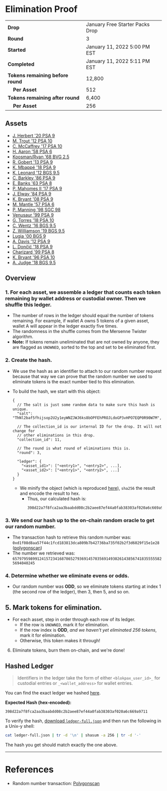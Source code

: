 # Elimination Proof

|||
|---|---|
| **Drop** | January Free Starter Packs Drop |
| **Round** | 3 |
| **Started** | January 11, 2022 5:00 PM EST |
| **Completed** | January 11, 2022 5:11 PM EST |
| **Tokens remaining before round** | 12,800 |
| **&nbsp;&nbsp;&nbsp;&nbsp;Per Asset** | 512 |
| **Tokens remaining after round** | 6,400 |
| **&nbsp;&nbsp;&nbsp;&nbsp;Per Asset** | 256 |

## Assets

- [J. Herbert &#039;20 PSA 9](asset-442.md)
- [M. Trout &#039;12 PSA 10](asset-443.md)
- [C. McCaffrey &#039;17 PSA 10](asset-444.md)
- [H. Aaron &#039;58 PSA 6](asset-445.md)
- [Koosman/Ryan &#039;68 BVG 2.5](asset-446.md)
- [R. Gobert &#039;13 PSA 9](asset-447.md)
- [K. Mbappé &#039;18 PSA 9](asset-448.md)
- [K. Leonard &#039;12 BGS 9.5](asset-449.md)
- [C. Barkley &#039;86 PSA 9](asset-450.md)
- [E. Banks &#039;63 PSA 8](asset-451.md)
- [P. Mahomes II &#039;17 PSA 9](asset-452.md)
- [J. Elway &#039;84 PSA 9](asset-453.md)
- [K. Bryant &#039;08 PSA 9](asset-454.md)
- [M. Mantle &#039;57 PSA 6](asset-455.md)
- [P. Manning &#039;98 SGC 98](asset-456.md)
- [Venusaur &#039;99 PSA 9](asset-457.md)
- [G. Torres &#039;18 PSA 10](asset-458.md)
- [C. Wentz &#039;16 BGS 9.5](asset-459.md)
- [Z. Williamson &#039;19 BGS 9.5](asset-460.md)
- [Lugia &#039;00 BGS 9](asset-461.md)
- [A. Davis &#039;12 PSA 9](asset-462.md)
- [L. Dončić &#039;18 PSA 9](asset-463.md)
- [Charizard &#039;99 PSA 8](asset-464.md)
- [K. Bryant &#039;96 PSA 10](asset-465.md)
- [A. Judge &#039;18 BGS 9.5](asset-466.md)

## Overview

### 1. For each asset, we assemble a ledger that counts each token remaining by wallet address or custodial owner. Then we shuffle this ledger.
- The number of rows in the ledger should equal the number of tokens remaining. For example, if wallet A owns 5 tokens of a given asset, wallet A will appear in the ledger exactly five times.
- The randomness in the shuffle comes from the Mersenne Twister algorithm.
- **Note:** If tokens remain uneliminated that are not owned by anyone, they are flagged as `UNOWNED`, sorted to the top and set to be eliminated first.

### 2. Create the hash.
- We use the hash as an identifier to attach to our random number request because that way we can prove that the random number we used to eliminate tokens is the exact number tied to this elimination.
- To build the hash, we start with this object:
  ```jsonc
  {
    // The salt is just some random data to make sure this hash is unique.
    "salt": "ThNl2baf5fhijsop2U2y1eyWNZJWJ6ks8bOPFEhPROJLdoGP3vHPO7EQP0R90W7M",

    // The collection_id is our internal ID for the drop. It will not change for
    // other eliminations in this drop.
    "collection_id": 11,

    // The round is what round of eliminations this is.
    "round": 3,

    "ledger": {
      "<asset_id1>": ["<entry1>", "<entry2>", ...],
      "<asset_id2>": ["<entry1>", "<entry2>", ...]
    }
  }
  ```

  - We minify the object (which is reproduced [here][ledger_full]), `sha256` the result and encode the result to hex.
    - Thus, our calculated hash is:
      ```plain
      398d22a7f8fca2aa3baabdd08c2b2aee87ef44a0fab38303af020a6c669a9711
      ```

### 3. We send our hash up to the on-chain random oracle to get our random number.
  - The transaction hash to retrieve this random number was: `0xd1f08d8aa57f44c1fcd183813dca809b7b42736ba735f02b2f3d6029f15e1e28` ([polygonscan][random_txn])
  - The number we retrieved was: `65797959899124157234168786527936914570356914930261438567418355555825694040245`

### 4. Determine whether we eliminate evens or odds.
  
  - Our random number was **ODD**, so we eliminate tokens starting at index 1 (the second row of the ledger), then 3, then 5, and so on.
  
## 5. Mark tokens for elimination.
  - For each asset, step in order through each row of its ledger.
    - If the row is `UNOWNED`, mark it for elimination.
    - If the row index is **ODD**, _and we haven't yet eliminated 256 tokens_, mark it for elimination.
    - Otherwise, this token makes it through!

6. Eliminate tokens, burn them on-chain, and we're done!

## Hashed Ledger

> Identifiers in the ledger take the form of either `<blokpax_user_id>_` for custodial entries or `_<wallet_address>` for wallet entries.

You can find the exact ledger we hashed [here][ledger_full].

**Expected Hash (hex-encoded):**
```
398d22a7f8fca2aa3baabdd08c2b2aee87ef44a0fab38303af020a6c669a9711
```

To verify the hash, [download `ledger-full.json`][ledger_full] and then run the following in a Unix-y shell:

```bash
cat ledger-full.json | tr -d '\n' | shasum -a 256 | tr -d '-'
```

The hash you get should match exactly the one above.

---

# References

- Random number transaction: [Polygonscan][random_txn]

[random_txn]: https://polygonscan.com/tx/0xd1f08d8aa57f44c1fcd183813dca809b7b42736ba735f02b2f3d6029f15e1e28
[ledger_full]: ledger-full.json
